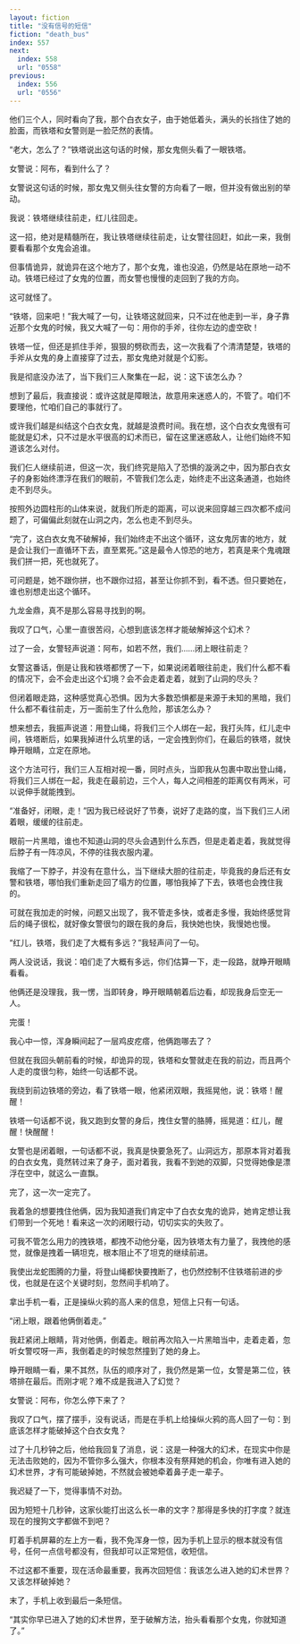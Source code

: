 ```yaml
---
layout: fiction
title: "没有信号的短信"
fiction: "death_bus"
index: 557
next:
  index: 558
  url: "0558"
previous:
  index: 556
  url: "0556"
---
```

他们三个人，同时看向了我，那个白衣女子，由于她低着头，满头的长挡住了她的脸面，而铁塔和女警则是一脸茫然的表情。

“老大，怎么了？”铁塔说出这句话的时候，那女鬼侧头看了一眼铁塔。

女警说：阿布，看到什么了？

女警说这句话的时候，那女鬼又侧头往女警的方向看了一眼，但并没有做出别的举动。

我说：铁塔继续往前走，红儿往回走。

这一招，绝对是精髓所在，我让铁塔继续往前走，让女警往回赶，如此一来，我倒要看看那个女鬼会追谁。

但事情诡异，就诡异在这个地方了，那个女鬼，谁也没追，仍然是站在原地一动不动。铁塔已经过了女鬼的位置，而女警也慢慢的走回到了我的方向。

这可就怪了。

“铁塔，回来吧！”我大喊了一句，让铁塔这就回来，只不过在他走到一半，身子靠近那个女鬼的时候，我又大喊了一句：用你的手斧，往你左边的虚空砍！

铁塔一怔，但还是抓住手斧，狠狠的劈砍而去，这一次我看了个清清楚楚，铁塔的手斧从女鬼的身上直接穿了过去，那女鬼绝对就是个幻影。

我是彻底没办法了，当下我们三人聚集在一起，说：这下该怎么办？

想到了最后，我直接说：或许这就是障眼法，故意用来迷惑人的，不管了。咱们不要理他，忙咱们自己的事就行了。

或许我们越是纠结这个白衣女鬼，就越是浪费时间。我在想，这个白衣女鬼很有可能就是幻术，只不过是水平很高的幻术而已，留在这里迷惑敌人，让他们始终不知道该怎么对付。

我们仨人继续前进，但这一次，我们终究是陷入了恐惧的漩涡之中，因为那白衣女子的身影始终漂浮在我们的眼前，不管我们怎么走，始终走不出这条通道，也始终走不到尽头。

按照外边圆柱形的山体来说，就我们所走的距离，可以说来回穿越三四次都不成问题了，可偏偏此刻就在山洞之内，怎么也走不到尽头。

“完了，这白衣女鬼不破解掉，我们始终走不出这个循环，这女鬼厉害的地方，就是会让我们一直循环下去，直至累死。”这是最令人惊恐的地方，若真是来个鬼魂跟我们拼一把，死也就死了。

可问题是，她不跟你拼，也不跟你过招，甚至让你抓不到，看不透。但只要她在，谁也别想走出这个循环。

九龙金鼎，真不是那么容易寻找到的啊。

我叹了口气，心里一直很苦闷，心想到底该怎样才能破解掉这个幻术？

过了一会，女警轻声说道：阿布，如若不然，我们……闭上眼往前走？

女警这番话，倒是让我和铁塔都愣了一下，如果说闭着眼往前走，我们什么都不看的情况下，会不会走出这个幻境？会不会走着走着，就到了山洞的尽头？

但闭着眼走路，这种感觉真心恐惧。因为大多数恐惧都是来源于未知的黑暗，我们什么都不看往前走，万一面前生了什么危险，那该怎么办？

想来想去，我振声说道：用登山绳，将我们三个人绑在一起，我打头阵，红儿走中间，铁塔断后，如果我掉进什么坑里的话，一定会拽到你们，在最后的铁塔，就快睁开眼睛，立定在原地。

这个方法可行，我们三人互相对视一番，同时点头，当即我从包裹中取出登山绳，将我们三人绑在一起，我走在最前边，三个人，每人之间相差的距离仅有两米，可以说伸手就能拽到。

“准备好，闭眼，走！”因为我已经说好了节奏，说好了走路的度，当下我们三人闭着眼，缓缓的往前走。

眼前一片黑暗，谁也不知道山洞的尽头会遇到什么东西，但是走着走着，我就觉得后脖子有一阵凉风，不停的往我衣服内灌。

我缩了一下脖子，并没有在意什么，当下继续大胆的往前走，毕竟我的身后还有女警和铁塔，哪怕我们重新走回了塌方的位置，哪怕我掉了下去，铁塔也会拽住我的。

可就在我加走的时候，问题又出现了，我不管走多快，或者走多慢，我始终感觉背后的绳子很松，就好像女警很匀的跟在我的身后，我快她也快，我慢她也慢。

“红儿，铁塔，我们走了大概有多远？”我轻声问了一句。

两人没说话，我说：咱们走了大概有多远，你们估算一下，走一段路，就睁开眼睛看看。

他俩还是没理我，我一愣，当即转身，睁开眼睛朝着后边看，却现我身后空无一人。

完蛋！

我心中一惊，浑身瞬间起了一层鸡皮疙瘩，他俩跑哪去了？

但就在我回头朝前看的时候，却诡异的现，铁塔和女警就走在我的前边，而且两个人走的度很匀称，始终一句话都不说。

我绕到前边铁塔的旁边，看了铁塔一眼，他紧闭双眼，我摇晃他，说：铁塔！醒醒！

铁塔一句话都不说，我又跑到女警的身后，拽住女警的胳膊，摇晃道：红儿，醒醒！快醒醒！

女警也是闭着眼，一句话都不说，我真是快要急死了。山洞远方，那原本背对着我的白衣女鬼，竟然转过来了身子，面对着我，我看不到她的双脚，只觉得她像是漂浮在空中，就这么一直飘。

完了，这一次一定完了。

我着急的想要拽住他俩，因为我知道我们肯定中了白衣女鬼的诡异，她肯定想让我们带到一个死地！看来这一次的闭眼行动，切切实实的失败了。

可我不管怎么用力的拽铁塔，都拽不动他分毫，因为铁塔太有力量了，我拽他的感觉，就像是拽着一辆坦克，根本阻止不了坦克的继续前进。

我使出龙蛇图腾的力量，将登山绳都快要拽断了，也仍然控制不住铁塔前进的步伐，也就是在这个关键时刻，忽然间手机响了。

拿出手机一看，正是操纵火鸦的高人来的信息，短信上只有一句话。

“闭上眼，跟着他俩倒着走。”

我赶紧闭上眼睛，背对他俩，倒着走。眼前再次陷入一片黑暗当中，走着走着，忽听女警哎呀一声，我倒着走的时候忽然撞到了她的身上。

睁开眼睛一看，果不其然，队伍的顺序对了，我仍然是第一位，女警是第二位，铁塔排在最后。而刚才呢？难不成是我进入了幻觉？

女警说：阿布，你怎么停下来了？

我叹了口气，摆了摆手，没有说话，而是在手机上给操纵火鸦的高人回了一句：到底该怎样才能破掉这个白衣女鬼？

过了十几秒钟之后，他给我回复了消息，说：这是一种强大的幻术，在现实中你是无法击败她的，因为不管你多么强大，你根本没有祭拜她的机会，你唯有进入她的幻术世界，才有可能破掉她，不然就会被她牵着鼻子走一辈子。

我迟疑了一下，觉得事情不对劲。

因为短短十几秒钟，这家伙能打出这么长一串的文字？那得是多快的打字度？就连现在的搜狗文字都做不到吧？

盯着手机屏幕的左上方一看，我不免浑身一惊，因为手机上显示的根本就没有信号，任何一点信号都没有，但我却可以正常短信，收短信。

不过这都不重要，现在活命最重要，我再次回短信：我该怎么进入她的幻术世界？又该怎样破掉她？

末了，手机上收到最后一条短信。

“其实你早已进入了她的幻术世界，至于破解方法，抬头看看那个女鬼，你就知道了。”
